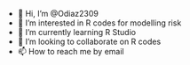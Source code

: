 - 👋 Hi, I’m @Odiaz2309
- 👀 I’m interested in R codes for modelling risk 
- 🌱 I’m currently learning R Studio 
- 💞️ I’m looking to collaborate on R codes
- 📫 How to reach me by email

<!---
Odiaz2309/Odiaz2309 is a ✨ special ✨ repository because its `README.md` (this file) appears on your GitHub profile.
You can click the Preview link to take a look at your changes.
--->
